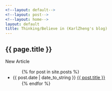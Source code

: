 ```yaml
---
<!--layout: default-->
<!--layout: post-->
<!--layout: home-->
layout: default
title: Thinking/Believe in (KarlZheng's blog)
---
```

<h2>{{ page.title }}</h2>
<p>New Article</p>
<ul>
　　{% for post in site.posts %}
　　　　<li>{{ post.date | date_to_string }} <a href="{{ site.baseurl }}{{ post.url }}">{{ post.title }}</a></li>
　　{% endfor %}
</ul>
